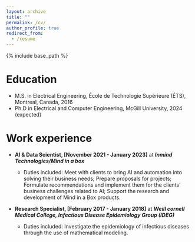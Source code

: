 ```yaml
---
layout: archive
title: ""
permalink: /cv/
author_profile: true
redirect_from:
  - /resume
---
```


{% include base_path %}

Education
======
* M.S. in Electrical Engineering, École de Technologie Supérieure (ÉTS), Montreal, Canada, 2016
* Ph.D in Electrical and Computer Engineering, McGill University, 2024 (expected)


Work experience
======

* **AI & Data Scientist, [November 2021 - January 2023]** at ***Inmind Technologies/Mind in a box***
  * Duties included: Meet with clients to bring AI and automation into solving their business needs; Prepare proposals for projects; Formulate recommendations and implement them for the clients’ business challenges related to AI; Support the research and development of Mind in a Box products.


* **Research Specialist, [February 2017 - January 2018]** at ***Weill cornell Medical College, Infectious Disease Epidemiology Group (IDEG)***
  * Duties included: Investigate the epidemiology of infectious diseases through the use of mathematical modeling.